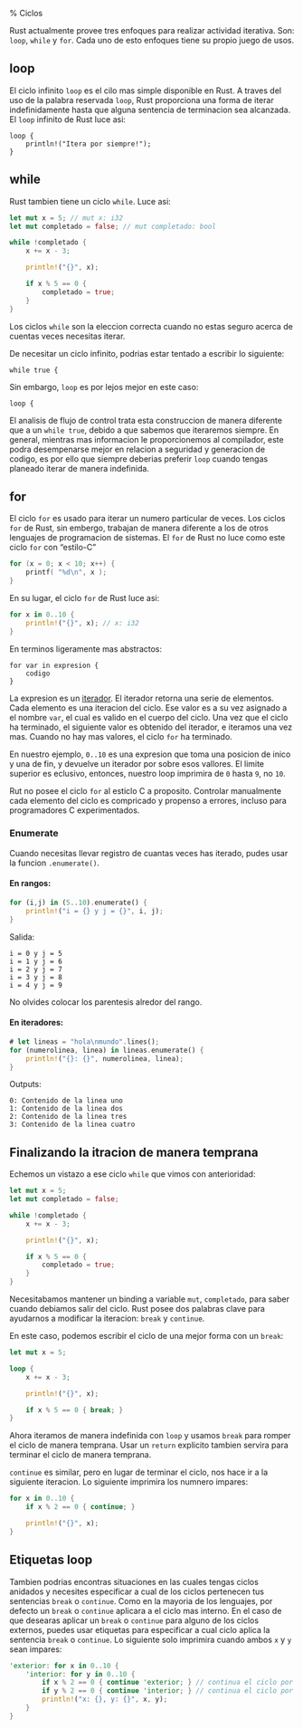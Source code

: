 % Ciclos

Rust actualmente provee tres enfoques para realizar actividad iterativa. Son: `loop`, `while` y `for`. Cada uno de esto enfoques tiene su propio juego de usos.

## loop

El ciclo infinito `loop` es el cilo mas simple disponible en Rust. A traves del uso de la palabra reservada `loop`, Rust proporciona una forma de iterar indefinidamente hasta que alguna sentencia de terminacion sea alcanzada. El `loop` infinito de Rust luce asi:


```rust,ignore
loop {
    println!("Itera por siempre!");
}
```

## while

Rust tambien tiene un ciclo `while`. Luce asi:

```rust
let mut x = 5; // mut x: i32
let mut completado = false; // mut completado: bool

while !completado {
    x += x - 3;

    println!("{}", x);

    if x % 5 == 0 {
        completado = true;
    }
}
```

Los ciclos `while` son la eleccion correcta cuando no estas seguro acerca de cuentas veces necesitas iterar.

De necesitar un ciclo infinito, podrias estar tentado a escribir lo siguiente:

```rust,ignore
while true {
```

Sin embargo, `loop` es por lejos mejor en este caso:

```rust,ignore
loop {
```

El analisis de flujo de control trata esta construccion de manera diferente que a un `while true`, debido a que sabemos que iteraremos siempre. En general, mientras mas informacion le proporcionemos al compilador, este podra desempenarse mejor en relacion a seguridad y generacion de codigo, es por ello que siempre deberias preferir `loop` cuando tengas planeado iterar de manera indefinida.


## for

El ciclo `for` es usado para iterar un numero particular de veces. Los ciclos `for` de Rust, sin embergo, trabajan de manera diferente a los de otros lenguajes de programacion de sistemas. El `for` de Rust no luce como este ciclo `for` con “estilo-C”


```c
for (x = 0; x < 10; x++) {
    printf( "%d\n", x );
}
```

En su lugar, el ciclo `for` de Rust luce asi:

```rust
for x in 0..10 {
    println!("{}", x); // x: i32
}
```

En terminos ligeramente mas abstractos:

```ignore
for var in expresion {
    codigo
}
```

La expresion es un [iterador][iterator].  El iterador retorna una serie de elementos. Cada elemento es una iteracion del ciclo. Ese valor es a su vez asignado a el nombre `var`, el cual es valido en el cuerpo del ciclo. Una vez que el ciclo ha terminado, el siguiente valor es obtenido del iterador, e iteramos una vez mas. Cuando no hay mas valores, el ciclo `for` ha terminado.

[iterator]: iterators.html

En nuestro ejemplo, `0..10` es una expresion que toma una posicion de inico y una de fin, y devuelve un iterador por sobre esos vallores. El limite superior es eclusivo, entonces, nuestro loop imprimira de `0` hasta `9`, no `10`.

Rut no posee el ciclo `for` al esticlo C a proposito. Controlar manualmente cada elemento del ciclo es compricado y propenso a errores, incluso para programadores C experimentados.

### Enumerate

Cuando necesitas llevar registro de cuantas veces has iterado, pudes usar la funcion `.enumerate()`.

#### En rangos:

```rust
for (i,j) in (5..10).enumerate() {
    println!("i = {} y j = {}", i, j);
}
```

Salida:

```text
i = 0 y j = 5
i = 1 y j = 6
i = 2 y j = 7
i = 3 y j = 8
i = 4 y j = 9
```

No olvides colocar los parentesis alredor del rango.

#### En iteradores:

```rust
# let lineas = "hola\nmundo".lines();
for (numerolinea, linea) in lineas.enumerate() {
    println!("{}: {}", numerolinea, linea);
}
```

Outputs:

```text
0: Contenido de la linea uno
1: Contenido de la linea dos
2: Contenido de la linea tres
3: Contenido de la linea cuatro
```

## Finalizando la itracion de manera temprana

Echemos un vistazo a ese ciclo `while` que vimos con anterioridad:


```rust
let mut x = 5;
let mut completado = false;

while !completado {
    x += x - 3;

    println!("{}", x);

    if x % 5 == 0 {
        completado = true;
    }
}
```

Necesitabamos mantener un binding a variable `mut`, `completado`, para saber cuando debiamos salir del ciclo. Rust posee dos palabras clave para ayudarnos a modificar la iteracion: `break` y `continue`.

En este caso, podemos escribir el ciclo de una mejor forma con un `break`:

```rust
let mut x = 5;

loop {
    x += x - 3;

    println!("{}", x);

    if x % 5 == 0 { break; }
}
```

Ahora iteramos de manera indefinida con `loop` y usamos `break` para romper el ciclo de manera temprana. Usar un `return` explicito tambien servira para terminar el ciclo de manera temprana.

`continue` es similar, pero en lugar de terminar el ciclo, nos hace ir a la siguiente iteracion. Lo siguiente imprimira los numnero impares:

```rust
for x in 0..10 {
    if x % 2 == 0 { continue; }

    println!("{}", x);
}
```

## Etiquetas loop

Tambien podrias encontras situaciones en las cuales tengas ciclos anidados y necesites especificar a cual de los ciclos pertenecen tus sentencias `break` o `continue`. Como en la mayoria de los lenguajes, por defecto un `break` o `continue` aplicara a el ciclo mas interno. En el caso de que desearas aplicar un `break` o `continue` para alguno de los ciclos externos, puedes usar etiquetas para especificar a cual ciclo aplica la sentencia `break` o `continue`. Lo siguiente solo imprimira cuando ambos `x` y `y` sean impares:


```rust
'exterior: for x in 0..10 {
    'interior: for y in 0..10 {
        if x % 2 == 0 { continue 'exterior; } // continua el ciclo por encima de x
        if y % 2 == 0 { continue 'interior; } // continua el ciclo por encima de y
        println!("x: {}, y: {}", x, y);
    }
}
```
